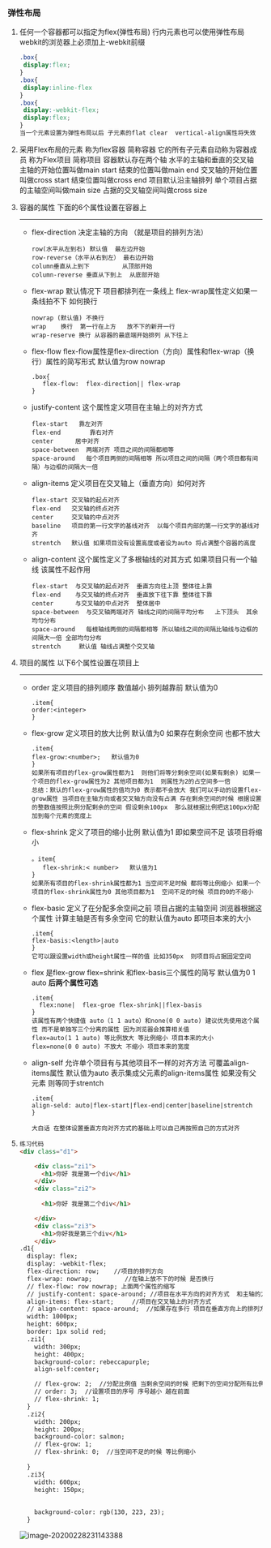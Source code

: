 ### 弹性布局

1. 任何一个容器都可以指定为flex(弹性布局)  行内元素也可以使用弹性布局 webkit的浏览器上必须加上-webkit前缀

   ```css
   .box{
    display:flex;
   }
   .box{
    display:inline-flex
   }
   .box{
    display:-webkit-flex;
    display:flex;
   }
   当一个元素设置为弹性布局以后 子元素的flat clear  vertical-align属性将失效
   ```

2. 采用Flex布局的元素 称为flex容器 简称容器  它的所有子元素自动称为容器成员 称为Flex项目 简称项目  容器默认存在两个轴 水平的主轴和垂直的交叉轴 主轴的开始位置叫做main start 结束的位置叫做main end 交叉轴的开始位置叫做cross start 结束位置叫做cross end 项目默认沿主轴排列 单个项目占据的主轴空间叫做main size 占据的交叉轴空间叫做cross size

3. 容器的属性   下面的6个属性设置在容器上

   ------

   - flex-direction   决定主轴的方向 （就是项目的排列方法）  

     ```
     row(水平从左到右) 默认值  最左边开始
     row-reverse（水平从右到左） 最右边开始
     column垂直从上到下         从顶部开始
     column-reverse 垂直从下到上  从底部开始
     ```

   - flex-wrap 默认情况下 项目都排列在一条线上  flex-wrap属性定义如果一条线拍不下 如何换行

     ```
     nowrap (默认值) 不换行
     wrap    换行  第一行在上方   放不下的新开一行
     wrap-reserve 换行 从容器的最底端开始排列 从下往上
     ```

     

   - flex-flow flex-flow属性是flex-direction（方向）属性和flex-wrap（换行）属性的简写形式  默认值为row nowrap

     ```
     .box{
     	flex-flow:  flex-direction|| flex-wrap
     }
     ```

     

   - justify-content  这个属性定义项目在主轴上的对齐方式

     ```
     flex-start   靠左对齐
     flex-end   	 靠右对齐
     center		 居中对齐
     space-between  两端对齐 项目之间的间隔都相等
     space-around   每个项目两侧的间隔相等 所以项目之间的间隔（两个项目都有间隔）与边框的间隔大一倍 
     
     ```

     

   - align-items   定义项目在交叉轴上（垂直方向）如何对齐

     ```
     flex-start 交叉轴的起点对齐
     flex-end   交叉轴的终点对齐
     center     交叉轴的中点对齐
     baseline   项目的第一行文字的基线对齐  以每个项目内部的第一行文字的基线对齐 
     strentch   默认值 如果项目没有设置高度或者设为auto 将占满整个容器的高度
     ```

     

   - align-content   这个属性定义了多根轴线的对其方式  如果项目只有一个轴线 该属性不起作用

     ```
     flex-start  与交叉轴的起点对齐  垂直方向往上顶 整体往上靠
     flex-end    与交叉轴的终点对齐  垂直放下往下靠 整体往下靠
     center      与交叉轴的中点对齐  整体居中
     space-between  与交叉轴两端对齐 轴线之间的间隔平均分布   上下顶头  其余均匀分布
     space-around   每根轴线两侧的间隔都相等 所以轴线之间的间隔比轴线与边框的间隔大一倍 全部均匀分布
     strentch     默认值 轴线占满整个交叉轴  
     
     ```

4. 项目的属性  以下6个属性设置在项目上

   ------

   - order 定义项目的排列顺序 数值越小 排列越靠前 默认值为0

     ```
     .item{
     order:<integer>
     }
     ```

     

   - flex-grow 定义项目的放大比例 默认值为0  如果存在剩余空间 也都不放大

     ```
     .item{
     flex-grow:<number>;   默认值为0
     }
     如果所有项目的flex-grow属性都为1  则他们将等分剩余空间(如果有剩余) 如果一个项目的flex-grow属性为2 其他项目都为1  则属性为2的占空间多一倍
     总结：默认的flex-grow属性的值均为0 表示都不会放大 我们可以手动的设置flex-grow属性 当项目在主轴方向或者交叉轴方向没有占满 存在剩余空间的时候 根据设置的整数值按照比例分配剩余的空间 假设剩余100px  那么就根据比例把这100px分配加到每个元素的宽度上
     ```

     

   - flex-shrink 定义了项目的缩小比例 默认值为1  即如果空间不足 该项目将缩小

     ```
     。item{
     	flex-shrink:< number>   默认值为1
     }
     如果所有项目的flex-shrink属性都为1 当空间不足时候 都将等比例缩小 如果一个项目的flex-shrink属性为0 其他项目都为1  空间不足的时候 项目的0的不缩小
     
     ```

     

   - flex-basic 定义了在分配多余空间之前 项目占据的主轴空间 浏览器根据这个属性 计算主轴是否有多余空间 它的默认值为auto 即项目本来的大小

     ```
     .item{
     flex-basis:<length>|auto
     }
     它可以跟设置width或height属性一样的值 比如350px  则项目将占据固定空间
     ```

     

   - flex  是flex-grow flex=shrink 和flex-basis三个属性的简写  默认值为0 1 auto       **后两个属性可选**

     ```
     .item{
       flex:none|  flex-groe flex-shrink||flex-basis
     }
     该属性有两个快捷值 auto（1 1 auto）和none(0 0 auto) 建议优先使用这个属性 而不是单独写三个分离的属性 因为浏览器会推算相关值
     flex=auto(1 1 auto) 等比例放大 等比例缩小 项目本来的大小
     flex=none(0 0 auto) 不放大 不缩小 项目本来的宽度
     ```

     

   - align-self  允许单个项目有与其他项目不一样的对齐方法 可覆盖align-items属性  默认值为auto 表示集成父元素的align-items属性 如果没有父元素 则等同于strentch

     ```
     .item{
     align-seld: auto|flex-start|flex-end|center|baseline|strentch
     }
     
     大白话 在整体设置垂直方向对齐方式的基础上可以自己再按照自己的方式对齐
     ```

5. ```html
   练习代码
   <div class="d1">
   
       <div class="zi1">
         <h1>你好 我是第一个div</h1>
       </div>
       <div class="zi2">
         
         <h1>你好 我是第二个div</h1>
   
       </div>
       <div class="zi3">
         <h1>你好我是第三个div</h1>
       </div>
   .d1{
     display: flex;
     display: -webkit-flex;
     flex-direction: row;    //项目的排列方向
     flex-wrap: nowrap;         //在轴上放不下的时候 是否换行 
     // flex-flow: row nowrap; 上面两个属性的缩写
     // justify-content: space-around; //项目在水平方向的对齐方式  和主轴的方向有关
     align-items: flex-start;     //项目在交叉轴上的对齐方式
     // align-content: space-around;  //如果存在多行 项目在垂直方向上的排列方式
     width: 1000px;
     height: 600px;
     border: 1px solid red;
     .zi1{
       width: 300px;
       height: 400px; 
       background-color: rebeccapurple;
       align-self:center;
   
       // flex-grow: 2;  //分配比例值 当剩余空间的时候 把剩下的空间分配所有比例中的2份
       // order: 3;  //设置项目的序号 序号越小 越在前面
       // flex-shrink: 1;
     }
     .zi2{
       width: 200px;
       height: 200px;
       background-color: salmon;
       // flex-grow: 1;
       // flex-shrink: 0;  //当空间不足的时候 等比例缩小
       
     }
     .zi3{
       width: 600px;
       height: 150px;
       
       
       background-color: rgb(130, 223, 23);
     }
   ```

   ![image-20200228231143388](assets/image-20200228231143388.png)

